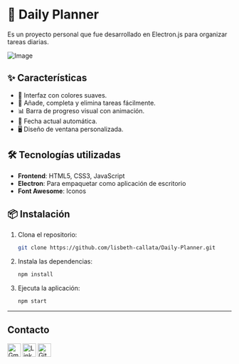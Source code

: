 # 🌸 Daily Planner

Es un proyecto personal que fue desarrollado en Electron.js para organizar tareas diarias.

![Image](https://github.com/user-attachments/assets/ea007e4c-385b-4624-b270-b2cf51f68915)

## ✨ Características

- 🎀 Interfaz con colores suaves.
- 📝 Añade, completa y elimina tareas fácilmente.
- 📊 Barra de progreso visual con animación.
- 📅 Fecha actual automática.
- 🖥️ Diseño de ventana personalizada.

## 🛠️ Tecnologías utilizadas

- **Frontend**: HTML5, CSS3, JavaScript
- **Electron**: Para empaquetar como aplicación de escritorio
- **Font Awesome**: Iconos

## 📦 Instalación

1. Clona el repositorio:
   ```bash
   git clone https://github.com/lisbeth-callata/Daily-Planner.git
   
2. Instala las dependencias:
   ```bash
   npm install

3. Ejecuta la aplicación:
   ```bash
   npm start   
   
---

## **Contacto**

<a href="mailto:lisbeth2536@gmail.com"><img src="https://img.icons8.com/fluency/48/000000/gmail.png" alt="Gmail" width="30" height="30"/></a>
<a href="https://www.linkedin.com/in/lisbeth-callata-churata/" target="_blank"><img src="https://cdn1.iconfinder.com/data/icons/logotypes/32/circle-linkedin-512.png" alt="LinkedIn" width="30" height="30"/></a>
<a href="https://github.com/lisbeth-callata" target="_blank"><img src="https://cdn-icons-png.flaticon.com/512/25/25231.png" alt="GitHub" width="30" height="30"/></a>
